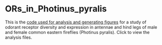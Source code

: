 # ORs_in_Photinus_pyralis
This is the [code used for analysis and generating figures](https://selower.github.io/PpyrORs/) for a study of odorant receptor diversity and expression in antennae and hind legs of male and female common eastern fireflies (Photinus pyralis). Click to view the analysis files.
